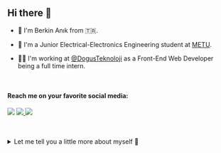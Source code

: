 ## Hi there 👋

- 📛 I'm Berkin Anık from 🇹🇷.

- 🏫 I'm a Junior Electrical-Electronics Engineering student at [METU](https://metu.edu.tr/).

- 🧑‍💼 I'm working at [@DogusTeknoloji](https://github.com/DogusTeknoloji) as a Front-End Web Developer being a full time intern.
<br/>

#### Reach me on your favorite social media:
![](https://komarev.com/ghpvc/?username=berkinanik&color=blue)
<a href="https://linkedin.com/in/berkinanik/">
  <img src="https://img.shields.io/badge/linkedin-%230077B5.svg?style=for-the-badge&logo=linkedin&logoColor=white" />
</a>
<a href="https://linkedin.com/in/berkinanik/">
  <img src="https://img.shields.io/badge/twitter-%231DA1F2.svg?style=for-the-badge&logo=Twitter&logoColor=white" />
</a>
<br/><br/><br/>

<details>
  <summary>Let me tell you a little more about myself 🔽</summary>
  <div>
    
- ⌨️ I'm currently using ![Next JS](https://img.shields.io/badge/Next-black?style=for-the-badge&logo=next.js&logoColor=white) (![React](https://img.shields.io/badge/react-%2320232a.svg?style=for-the-badge&logo=react&logoColor=%2361DAFB)) framework, ![SASS](https://img.shields.io/badge/SASS-hotpink.svg?style=for-the-badge&logo=SASS&logoColor=white), ![Framer](https://img.shields.io/badge/Framer-black?style=for-the-badge&logo=framer&logoColor=blue) Motion for a responsive front-end web app.

- 🔙 Recently worked on a ![React](https://img.shields.io/badge/react-%2320232a.svg?style=for-the-badge&logo=react&logoColor=%2361DAFB) project which has utilized ![GraphQL](https://img.shields.io/badge/-GraphQL-E10098?style=for-the-badge&logo=graphql&logoColor=white) with ![Apollo-GraphQL](https://img.shields.io/badge/-ApolloGraphQL-311C87?style=for-the-badge&logo=apollo-graphql) and loved it!

- 🐍 Started programming (except the ![C](https://img.shields.io/badge/c-%2300599C.svg?style=for-the-badge&logo=c&logoColor=white) lecture taught at METU) with ![Python](https://img.shields.io/badge/python-3670A0?style=for-the-badge&logo=python&logoColor=ffdd54) and still the favorite language for many needs.

- 📆 Took many courses on ![Udemy](https://img.shields.io/badge/Udemy-A435F0?style=for-the-badge&logo=Udemy&logoColor=white), e.g. ![Python](https://img.shields.io/badge/python-3670A0?style=for-the-badge&logo=python&logoColor=ffdd54) ![MySQL](https://img.shields.io/badge/mysql-%2300f.svg?style=for-the-badge&logo=mysql&logoColor=white) ![Express.js](https://img.shields.io/badge/express.js-%23404d59.svg?style=for-the-badge&logo=express&logoColor=%2361DAFB) ![React Native](https://img.shields.io/badge/react_native-%2320232a.svg?style=for-the-badge&logo=react&logoColor=%2361DAFB) ![Dart](https://img.shields.io/badge/dart-%230175C2.svg?style=for-the-badge&logo=dart&logoColor=white) ![Flutter](https://img.shields.io/badge/Flutter-%2302569B.svg?style=for-the-badge&logo=Flutter&logoColor=white) and researched ![React](https://img.shields.io/badge/react-%2320232a.svg?style=for-the-badge&logo=react&logoColor=%2361DAFB) ![Angular](https://img.shields.io/badge/angular-%23DD0031.svg?style=for-the-badge&logo=angular&logoColor=white) ![MongoDB](https://img.shields.io/badge/MongoDB-%234ea94b.svg?style=for-the-badge&logo=mongodb&logoColor=white) ![Firebase](https://img.shields.io/badge/firebase-%23039BE5.svg?style=for-the-badge&logo=firebase) ![Kubernetes](https://img.shields.io/badge/kubernetes-%23326ce5.svg?style=for-the-badge&logo=kubernetes&logoColor=white)

- 🕸️ Did a monolithic ![Flask](https://img.shields.io/badge/flask-%23000.svg?style=for-the-badge&logo=flask&logoColor=white) application's complete development as my first project. Used ![MySQL](https://img.shields.io/badge/mysql-%2300f.svg?style=for-the-badge&logo=mysql&logoColor=white), ![Redis](https://img.shields.io/badge/redis-%23DD0031.svg?style=for-the-badge&logo=redis&logoColor=white), vanilla ![JavaScript](https://img.shields.io/badge/javascript-%23323330.svg?style=for-the-badge&logo=javascript&logoColor=%23F7DF1E), ![jQuery](https://img.shields.io/badge/jquery-%230769AD.svg?style=for-the-badge&logo=jquery&logoColor=white), ![HTML5](https://img.shields.io/badge/html5-%23E34F26.svg?style=for-the-badge&logo=html5&logoColor=white), ![CSS3](https://img.shields.io/badge/css3-%231572B6.svg?style=for-the-badge&logo=css3&logoColor=white) and ![Bootstrap](https://img.shields.io/badge/bootstrap-%23563D7C.svg?style=for-the-badge&logo=bootstrap&logoColor=white)

- 🌱 Nowadays playing with ![Django](https://img.shields.io/badge/django-%23092E20.svg?style=for-the-badge&logo=django&logoColor=white) and ![Figma](https://img.shields.io/badge/figma-%23F24E1E.svg?style=for-the-badge&logo=figma&logoColor=white) to create some wireframes and design user-flows for some weekend project ideas in my mind and hopefully deploy them one day.

- 🖥️ Since wishing to study computer area at school, and using ![C++](https://img.shields.io/badge/c++-%2300599C.svg?style=for-the-badge&logo=c%2B%2B&logoColor=white), VHDL and Verilog when necessary as an EEE student. Maybe one day will be using ![C++](https://img.shields.io/badge/c++-%2300599C.svg?style=for-the-badge&logo=c%2B%2B&logoColor=white) also for the ![Unreal Engine](https://img.shields.io/badge/unrealengine-%23313131.svg?style=for-the-badge&logo=unrealengine&logoColor=white).
    
  </div>
</details>
